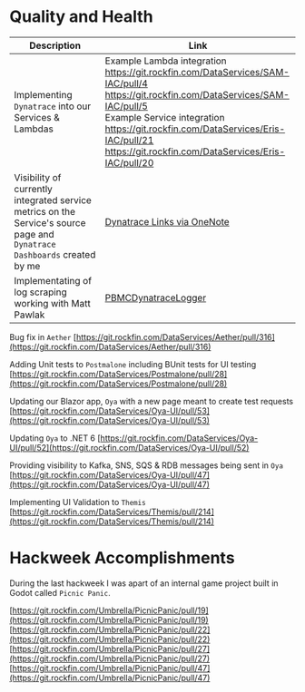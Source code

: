 # Quality and Health

| Description | Link |
| -------- | ------- |
| Implementing `Dynatrace` into our Services & Lambdas | Example Lambda integration <br/> https://git.rockfin.com/DataServices/SAM-IAC/pull/4 <br/> https://git.rockfin.com/DataServices/SAM-IAC/pull/5 <br/> Example Service integration <br/> https://git.rockfin.com/DataServices/Eris-IAC/pull/21 <br/> https://git.rockfin.com/DataServices/Eris-IAC/pull/20 |
| Visibility of currently integrated service metrics on the Service's source page and `Dynatrace Dashboards` created by me | [Dynatrace Links via OneNote](https://rockfin.sharepoint.com/sites/PBMC/_layouts/OneNote.aspx?id=%2Fsites%2FPBMC%2FSiteAssets%2FPBMC%20Notebook&wd=target%28Dynatrace%20Links.one%7C302F57A1-AC18-4837-96FC-565F09859E2A%2F%29onenote:https://rockfin.sharepoint.com/sites/PBMC/SiteAssets/PBMC%20Notebook/Dynatrace%20Links.one#section-id={302F57A1-AC18-4837-96FC-565F09859E2A}&end) |
| Implementating of log scraping working with Matt Pawlak | [PBMCDynatraceLogger](https://git.rockfin.com/DataServices/PBMCDynatraceLogger) |

Bug fix in `Aether` [https://git.rockfin.com/DataServices/Aether/pull/316](https://git.rockfin.com/DataServices/Aether/pull/316)

Adding Unit tests to `Postmalone` including BUnit tests for UI testing [https://git.rockfin.com/DataServices/Postmalone/pull/28](https://git.rockfin.com/DataServices/Postmalone/pull/28)

Updating our Blazor app, `Oya` with a new page meant to create test requests [https://git.rockfin.com/DataServices/Oya-UI/pull/53](https://git.rockfin.com/DataServices/Oya-UI/pull/53)

Updating `Oya` to .NET 6 [https://git.rockfin.com/DataServices/Oya-UI/pull/52](https://git.rockfin.com/DataServices/Oya-UI/pull/52)

Providing visibility to Kafka, SNS, SQS & RDB messages being sent in `Oya` [https://git.rockfin.com/DataServices/Oya-UI/pull/47](https://git.rockfin.com/DataServices/Oya-UI/pull/47)

Implementing UI Validation to `Themis`
[https://git.rockfin.com/DataServices/Themis/pull/214](https://git.rockfin.com/DataServices/Themis/pull/214)


# Hackweek Accomplishments

During the last hackweek I was apart of an internal game project built in Godot called `Picnic Panic`.

[https://git.rockfin.com/Umbrella/PicnicPanic/pull/19](https://git.rockfin.com/Umbrella/PicnicPanic/pull/19)
[https://git.rockfin.com/Umbrella/PicnicPanic/pull/22](https://git.rockfin.com/Umbrella/PicnicPanic/pull/22)
[https://git.rockfin.com/Umbrella/PicnicPanic/pull/27](https://git.rockfin.com/Umbrella/PicnicPanic/pull/27)
[https://git.rockfin.com/Umbrella/PicnicPanic/pull/47](https://git.rockfin.com/Umbrella/PicnicPanic/pull/47)

